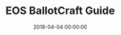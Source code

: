 ---
layout: inner
position: right
title: 'EOS BallotCraft Guide'
date: 2018-04-04 00:00:00
categories: portfolio
tags: eos open-source web3 dao
featured_image: '/img/posts/2018-04-04-eos-ballotcraft-guide.png'
project_link: 'https://eosauthority.com/public_data/EOS%20BallotCraft%20Guide%20v2.pdf'
button_icon: 'medium'
button_text: 'About'
lead_text: "<strong>REMIT: </strong>To regularize the best practices of proposal submissions of users in the EOS ecosystem, I founded and led the EOS Ballotcraft Working group.  This project required defining the appropriate syntax when token holder submitted proposals to the network at large. The original vision for EOS was for it to function as a DAO, and this BallotCraft guide, leveraging a smart contract driven on-chain referendum system, constituted a real world beta version of that vision."
---
